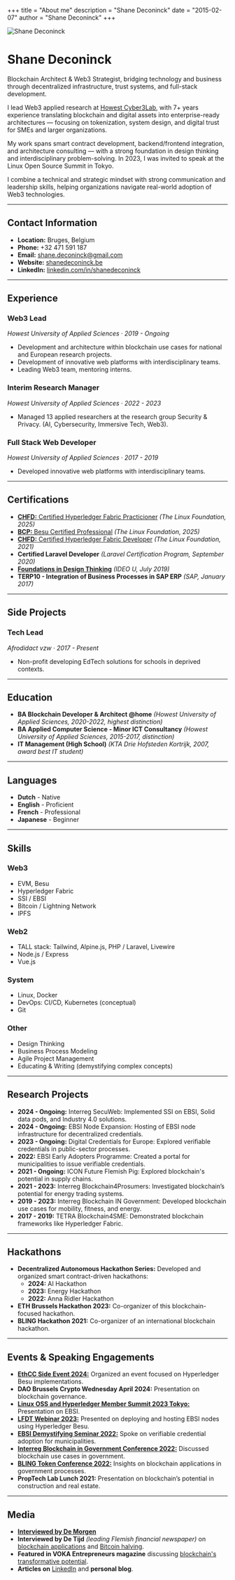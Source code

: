+++ 
title = "About me" 
description = "Shane Deconinck" 
date = "2015-02-07" 
author = "Shane Deconinck" 
+++

![Shane Deconinck](/images/shanedeconinck.jpeg)

# Shane Deconinck

Blockchain Architect & Web3 Strategist, bridging technology and business through decentralized infrastructure, trust systems, and full-stack development.

I lead Web3 applied research at [Howest Cyber3Lab](https://www.cyber3lab.be), with 7+ years experience translating blockchain and digital assets into enterprise-ready architectures — focusing on tokenization, system design, and digital trust for SMEs and larger organizations.

My work spans smart contract development, backend/frontend integration, and architecture consulting — with a strong foundation in design thinking and interdisciplinary problem-solving. In 2023, I was invited to speak at the Linux Open Source Summit in Tokyo.

I combine a technical and strategic mindset with strong communication and leadership skills, helping organizations navigate real-world adoption of Web3 technologies.

---

## Contact Information
- **Location:** Bruges, Belgium 
- **Phone:** +32 471 591 187  
- **Email:** shane.deconinck@gmail.com  
- **Website:** [shanedeconinck.be](https://shanedeconinck.be)  
- **LinkedIn:** [linkedin.com/in/shanedeconinck](https://linkedin.com/in/shanedeconinck)  

---

## Experience

### **Web3 Lead**  
*Howest University of Applied Sciences · 2019 - Ongoing*  
- Development and architecture within blockchain use cases for national and European research projects.
- Development of innovative web platforms with interdisciplinary teams.
- Leading Web3 team, mentoring interns.

### **Interim Research Manager**  
*Howest University of Applied Sciences · 2022 - 2023*  
- Managed 13 applied researchers at the research group Security & Privacy. (AI, Cybersecurity, Immersive Tech, Web3).

### **Full Stack Web Developer**  
*Howest University of Applied Sciences · 2017 - 2019*  
- Developed innovative web platforms with interdisciplinary teams.

---

## Certifications
- [**CHFD:** Certified Hyperledger Fabric Practicioner](https://www.credly.com/badges/c2d9348e-17a8-4ee1-b907-1b83b9d9e0be/linked_in_profile) *(The Linux Foundation, 2025)*
- [**BCP:** Besu Certified Professional](https://www.credly.com/badges/5573d101-e6a9-45a0-9264-5e57136c5401/linked_in_profile) *(The Linux Foundation, 2025)*
- [**CHFD:** Certified Hyperledger Fabric Developer](https://www.credly.com/badges/ac01ca73-f2b4-499b-a29a-c5db50c454df?source=linked_in_profile) *(The Linux Foundation, 2021)*
- **Certified Laravel Developer** *(Laravel Certification Program, September 2020)*
- [**Foundations in Design Thinking**](https://www.credential.net/m4qpwrct#acc.aRO3ZntK) *(IDEO U, July 2019)*
- **TERP10 - Integration of Business Processes in SAP ERP** *(SAP, January 2017)*

---

## Side Projects

### **Tech Lead**  
*Afrodidact vzw · 2017 - Present*  
- Non-profit developing EdTech solutions for schools in deprived contexts.

---

## Education

- **BA Blockchain Developer & Architect @home** *(Howest University of Applied Sciences, 2020-2022, highest distinction)*
- **BA Applied Computer Science - Minor ICT Consultancy** *(Howest University of Applied Sciences, 2015-2017, distinction)*
- **IT Management (High School)** *(KTA Drie Hofsteden Kortrijk, 2007, award best IT student)*

---

## Languages
- **Dutch** - Native
- **English** - Proficient
- **French** - Professional
- **Japanese** - Beginner

---

## Skills

### **Web3**
- EVM, Besu
- Hyperledger Fabric
- SSI / EBSI
- Bitcoin / Lightning Network
- IPFS

### **Web2**
- TALL stack: Tailwind, Alpine.js, PHP / Laravel, Livewire
- Node.js / Express
- Vue.js

### **System**
- Linux, Docker
- DevOps: CI/CD, Kubernetes (conceptual)
- Git

### **Other**
- Design Thinking
- Business Process Modeling
- Agile Project Management
- Educating & Writing (demystifying complex concepts)

---

## Research Projects

- **2024 - Ongoing:** Interreg SecuWeb: Implemented SSI on EBSI, Solid data pods, and Industry 4.0 solutions.
- **2024 - Ongoing:** EBSI Node Expansion: Hosting of EBSI node infrastructure for decentralized credentials.
- **2023 - Ongoing:** Digital Credentials for Europe: Explored verifiable credentials in public-sector processes.
- **2022:** EBSI Early Adopters Programme: Created a portal for municipalities to issue verifiable credentials.
- **2021 - Ongoing:** ICON Future Flemish Pig: Explored blockchain's potential in supply chains.
- **2021 - 2023:** Interreg Blockchain4Prosumers: Investigated blockchain’s potential for energy trading systems.
- **2019 - 2023:** Interreg Blockchain IN Government: Developed blockchain use cases for mobility, fitness, and energy.
- **2017 - 2019:** TETRA Blockchain4SME: Demonstrated blockchain frameworks like Hyperledger Fabric.

---

## Hackathons

- **Decentralized Autonomous Hackathon Series:** Developed and organized smart contract-driven hackathons:
  - **2024:** AI Hackathon
  - **2023:** Energy Hackathon
  - **2022:** Anna Ridler Hackathon
- **ETH Brussels Hackathon 2023:** Co-organizer of this blockchain-focused hackathon.
- **BLING Hackathon 2021:** Co-organizer of an international blockchain hackathon.

---

## Events & Speaking Engagements

- [**EthCC Side Event 2024:**](https://www.meetup.com/lfdt-belgium/events/301437074/) Organized an event focused on Hyperledger Besu implementations.
- **DAO Brussels Crypto Wednesday April 2024:** Presentation on blockchain governance.
- [**Linux OSS and Hyperledger Member Summit 2023 Tokyo:**](https://www.youtube.com/watch?v=HClN-UI_Muw) Presentation on EBSI.
- [**LFDT Webinar 2023:**](https://www.youtube.com/watch?v=xPuEU4zqI6A) Presented on deploying and hosting EBSI nodes using Hyperledger Besu.
- [**EBSI Demystifying Seminar 2022:**](https://youtu.be/54WrOZ2IEZE?si=JKmjpS7uSrNnunJy&t=3842) Spoke on verifiable credential adoption for municipalities.
- [**Interreg Blockchain in Government Conference 2022:**](https://northsearegion.eu/bling/events/finished-26-april-2023-blockchain-works-lessons-from-blockchain-in-government/) Discussed blockchain use cases in government.
- [**BLING Token Conference 2022:**](https://interoperable-europe.ec.europa.eu/sites/default/files/inline-files/TOKEN%20BLING%20Conference%20agenda.pdf) Insights on blockchain applications in government processes.
- **PropTech Lab Lunch 2021:** Presentation on blockchain’s potential in construction and real estate.

---

## Media

- [**Interviewed by De Morgen**](https://www.demorgen.be/nieuws/de-cryptowinter-moet-nog-komen-trump-geeft-bitcoin-en-co-een-boost~b0c48fe5/)
- **Interviewed by De Tijd** *(leading Flemish financial newspaper)* on [blockchain applications](https://www.tijd.be/dossiers/de-vooruitblik/hoe-blockchain-en-het-metaversum-een-nieuwe-economie-laten-groeien/10356199.html) and [Bitcoin halving](https://www.tijd.be/markten-live/nieuws/algemeen/de-halvering-van-bitcoin-meer-pr-event-dan-prijsimpuls/10539880.html).
- **Featured in VOKA Entrepreneurs magazine** discussing [blockchain's transformative potential](https://www.voka.be/publicaties/west-vlaanderen-ondernemers-2022-4).
- **Articles on** [LinkedIn](https://linkedin.com/in/shanedeconinck) and **personal blog**.

